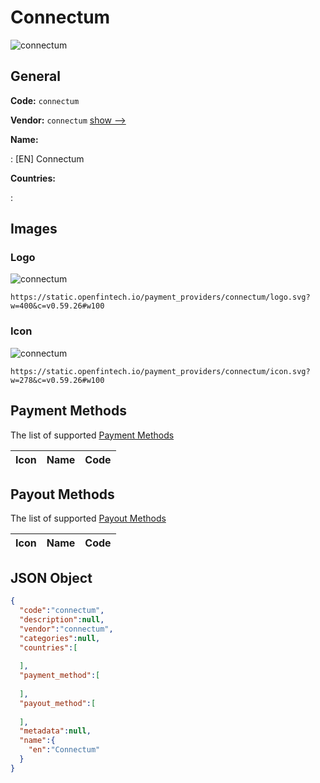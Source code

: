 
# Connectum 
![connectum](https://static.openfintech.io/payment_providers/connectum/logo.svg?w=400&c=v0.59.26#w100)  

## General 
 
**Code:** `connectum` 
 
**Vendor:** `connectum` [show -->](/vendors/connectum/) 
 
**Name:** 
 
:	[EN] Connectum 
 
 
**Countries:** 
 
: 

## Images 

### Logo 
 
![connectum](https://static.openfintech.io/payment_providers/connectum/logo.svg?w=400&c=v0.59.26#w100)  

```
https://static.openfintech.io/payment_providers/connectum/logo.svg?w=400&c=v0.59.26#w100
```  

### Icon 
 
![connectum](https://static.openfintech.io/payment_providers/connectum/icon.svg?w=278&c=v0.59.26#w100)  

```
https://static.openfintech.io/payment_providers/connectum/icon.svg?w=278&c=v0.59.26#w100
```  

## Payment Methods 
 
The list of supported [Payment Methods](/payment-methods/) 

|Icon|Name|Code| 
|:---:|:---:|:---:| 
 

## Payout Methods 
 
The list of supported [Payout Methods](/payout-methods/) 

|Icon|Name|Code| 
|:---:|:---:|:---:| 
 

## JSON Object 

```json
{
  "code":"connectum",
  "description":null,
  "vendor":"connectum",
  "categories":null,
  "countries":[
    
  ],
  "payment_method":[
    
  ],
  "payout_method":[
    
  ],
  "metadata":null,
  "name":{
    "en":"Connectum"
  }
}
```  
